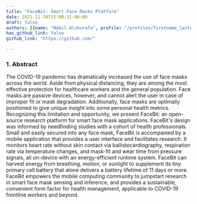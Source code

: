 ```yaml
---
title: "FaceBit: Smart Face Masks Platform"
date: 2021-12-30T15:09:31-06:00
draft: false
authors: [{name: "Nabil Alshurafa", profile: "/profiles/firstname_lastname"}, {name: "Nabil Alshurafa", profile: "/profiles/firstname_lastname"}]
has_github_link: false
github_link: "https://github.com/"

---
```


### 1. Abstract

The COVID-19 pandemic has dramatically increased the use of face masks across the world. Aside from physical distancing, they are among the most effective protection for healthcare workers and the general population. Face masks are passive devices, however, and cannot alert the user in case of improper fit or mask degradation. Additionally, face masks are optimally positioned to give unique insight into some personal health metrics. Recognizing this limitation and opportunity, we present FaceBit: an open-source research platform for smart face mask applications. FaceBit's design was informed by needfinding studies with a cohort of health professionals. Small and easily secured into any face mask, FaceBit is accompanied by a mobile application that provides a user interface and facilitates research. It monitors heart rate without skin contact via ballistocardiography, respiration rate via temperature changes, and mask-fit and wear time from pressure signals, all on-device with an energy-efficient runtime system. FaceBit can harvest energy from breathing, motion, or sunlight to supplement its tiny primary cell battery that alone delivers a battery lifetime of 11 days or more. FaceBit empowers the mobile computing community to jumpstart research in smart face mask sensing and inference, and provides a sustainable, convenient form factor for health management, applicable to COVID-19 frontline workers and beyond.
